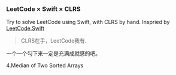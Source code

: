 ### LeetCode × Swift × CLRS

Try to solve LeetCode using Swift, with CLRS by hand.
Inspried by [LeetCode.Swift](https://github.com/lexrus/LeetCode.swift)


> CLRS在手，LeetCode我有.


一个一个勾下来一定是充满成就感的吧。


4.Median of Two Sorted Arrays
